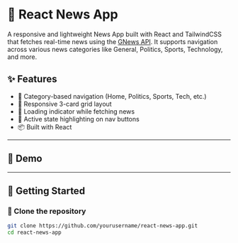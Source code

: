 # 📰 React News App

A responsive and lightweight News App built with React and TailwindCSS that fetches real-time news using the [GNews API](https://gnews.io/). It supports navigation across various news categories like General, Politics, Sports, Technology, and more.

## ✨ Features

- 🔄 Category-based navigation (Home, Politics, Sports, Tech, etc.)
- 🧱 Responsive 3-card grid layout
- 🚥 Loading indicator while fetching news
- 🧭 Active state highlighting on nav buttons
- 📦 Built with React 

---

## 📸 Demo



---

## 🚀 Getting Started

### 📁 Clone the repository

```bash
git clone https://github.com/yourusername/react-news-app.git
cd react-news-app
